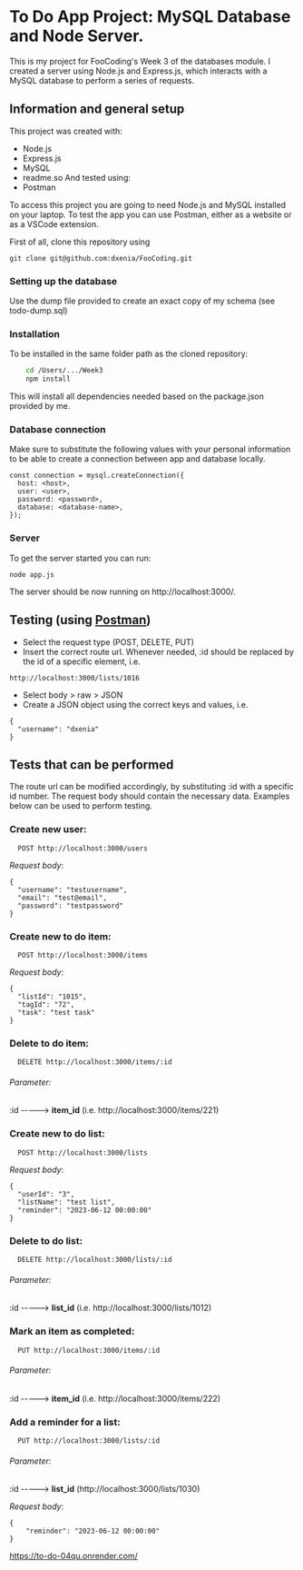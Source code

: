 # To Do App Project: MySQL Database and Node Server.

This is my project for FooCoding's Week 3 of the databases module. I created a server using Node.js and Express.js, which interacts with a MySQL database to perform a series of requests.

## Information and general setup

This project was created with:

- Node.js
- Express.js
- MySQL
- readme.so
  And tested using:
- Postman

To access this project you are going to need Node.js and MySQL installed on your laptop. To test the app you can use Postman, either as a website or as a VSCode extension.

First of all, clone this repository using
```
git clone git@github.com:dxenia/FooCoding.git
```

### Setting up the database

Use the dump file provided to create an exact copy of my schema (see todo-dump.sql)

### Installation

To be installed in the same folder path as the cloned repository:

```bash
    cd /Users/.../Week3
    npm install
```

This will install all dependencies needed based on the package.json provided by me.

### Database connection

Make sure to substitute the following values with your personal information to be able to create a connection between app and database locally.

```
const connection = mysql.createConnection({
  host: <host>,
  user: <user>,
  password: <password>,
  database: <database-name>,
});
```

### Server

To get the server started you can run:

```
node app.js
```

The server should be now running on http://localhost:3000/.

## Testing (using [Postman](https://www.postman.com/))

- Select the request type (POST, DELETE, PUT)
- Insert the correct route url. Whenever needed, :id should be replaced by the id of a specific element, i.e.

```
http://localhost:3000/lists/1016
```

- Select body > raw > JSON
- Create a JSON object using the correct keys and values, i.e.

```
{
  "username": "dxenia"
}
```

## Tests that can be performed

The route url can be modified accordingly, by substituting :id with a specific id number. The request body should contain the necessary data.
Examples below can be used to perform testing.

### Create new user:

```http
  POST http://localhost:3000/users
```

_Request body_:

```
{
  "username": "testusername",
  "email": "test@email",
  "password": "testpassword"
}
```

### Create new to do item:

```http
  POST http://localhost:3000/items
```

_Request body_:

```
{
  "listId": "1015",
  "tagId": "72",
  "task": "test task"
}
```

### Delete to do item:

```http
  DELETE http://localhost:3000/items/:id
```

###### _Parameter_:

:id -----> **item_id** (i.e. http://localhost:3000/items/221)

### Create new to do list:

```http
  POST http://localhost:3000/lists
```

_Request body_:

```
{
  "userId": "3",
  "listName": "test list",
  "reminder": "2023-06-12 00:00:00"
}
```

### Delete to do list:

```http
  DELETE http://localhost:3000/lists/:id
```

###### _Parameter_:

:id -----> **list_id** (i.e. http://localhost:3000/lists/1012)

### Mark an item as completed:

```http
  PUT http://localhost:3000/items/:id
```

###### _Parameter_:

:id -----> **item_id** (i.e. http://localhost:3000/items/222)

### Add a reminder for a list:

```http
  PUT http://localhost:3000/lists/:id
```

###### _Parameter_:

:id -----> **list_id** (http://localhost:3000/lists/1030)

_Request body_:

```
{
    "reminder": "2023-06-12 00:00:00"
}
```

https://to-do-04qu.onrender.com/
